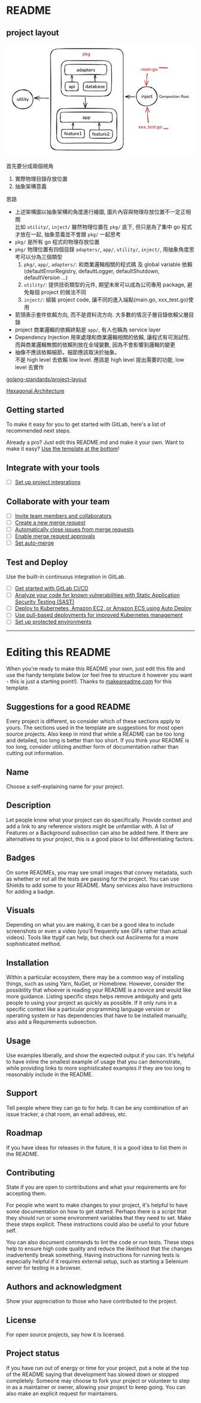 # README

## project layout

![project_layout](./docs/project_layout.png)

首先要分成兩個視角
1. 實際物理目錄存放位置
2. 抽象架構意義

思路
- 上述架構圖以抽象架構的角度進行繪圖, 圖片內容與物理存放位置不一定正相關  
  比如 `utility/`, `inject/` 雖然物理位置在 `pkg/` 底下, 但只是為了集中 go 程式才放在一起, 抽象意義並不會跟 `pkg/` 一起思考
- `pkg/` 是所有 go 程式的物理存放位置  
- `pkg/` 物理位置有四個目錄 `adapters/`, `app/`, `utility/`, `inject/`, 用抽象角度思考可以分為三個類型
    1. `pkg/`, `app/`, `adapters/`: 和商業邏輯相關的程式碼 及 global variable 依賴 (defaultErrorRegistry, defaultLogger, defaultShutdown, defaultVersion ...)
    2. `utility/`: 提供技術類型的元件, 期望未來可以成為公司專用 package, 避免每個 project 的做法不同
    3. `inject/`: 組裝 project code, 讓不同的進入端點(main.go, xxx_test.go)使用
- 箭頭表示套件依賴方向, 而不是資料流方向. 大多數的情況子層目錄依賴父層目錄
- project 商業邏輯的依賴終點是 `app/`, 有人也稱為 service layer
- Dependency Injection 用來處理和商業邏輯相關的依賴, 讓程式有可測試性. 而與商業邏輯無關的依賴則放在全域變數, 因為不會影響到邏輯的變更
- 抽像不應該依賴細節。細節應該取決於抽象。  
  不是 high level 去依賴 low level. 應該是 high level 提出需要的功能, low level 去實作

[golang-standards/project-layout](https://github.com/golang-standards/project-layout/blob/master/README_zh-TW.md)

[Hexagonal Architecture](https://medium.com/ssense-tech/hexagonal-architecture-there-are-always-two-sides-to-every-story-bc0780ed7d9c)

## Getting started

To make it easy for you to get started with GitLab, here's a list of recommended next steps.

Already a pro? Just edit this README.md and make it your own. Want to make it easy? [Use the template at the bottom](#editing-this-readme)!

## Integrate with your tools

- [ ] [Set up project integrations](https://gitlab.svc.litv.tv/ad-team/ACS/-/settings/integrations)

## Collaborate with your team

- [ ] [Invite team members and collaborators](https://docs.gitlab.com/ee/user/project/members/)
- [ ] [Create a new merge request](https://docs.gitlab.com/ee/user/project/merge_requests/creating_merge_requests.html)
- [ ] [Automatically close issues from merge requests](https://docs.gitlab.com/ee/user/project/issues/managing_issues.html#closing-issues-automatically)
- [ ] [Enable merge request approvals](https://docs.gitlab.com/ee/user/project/merge_requests/approvals/)
- [ ] [Set auto-merge](https://docs.gitlab.com/ee/user/project/merge_requests/merge_when_pipeline_succeeds.html)

## Test and Deploy

Use the built-in continuous integration in GitLab.

- [ ] [Get started with GitLab CI/CD](https://docs.gitlab.com/ee/ci/quick_start/index.html)
- [ ] [Analyze your code for known vulnerabilities with Static Application Security Testing (SAST)](https://docs.gitlab.com/ee/user/application_security/sast/)
- [ ] [Deploy to Kubernetes, Amazon EC2, or Amazon ECS using Auto Deploy](https://docs.gitlab.com/ee/topics/autodevops/requirements.html)
- [ ] [Use pull-based deployments for improved Kubernetes management](https://docs.gitlab.com/ee/user/clusters/agent/)
- [ ] [Set up protected environments](https://docs.gitlab.com/ee/ci/environments/protected_environments.html)

***

# Editing this README

When you're ready to make this README your own, just edit this file and use the handy template below (or feel free to structure it however you want - this is just a starting point!). Thanks to [makeareadme.com](https://www.makeareadme.com/) for this template.

## Suggestions for a good README

Every project is different, so consider which of these sections apply to yours. The sections used in the template are suggestions for most open source projects. Also keep in mind that while a README can be too long and detailed, too long is better than too short. If you think your README is too long, consider utilizing another form of documentation rather than cutting out information.

## Name
Choose a self-explaining name for your project.

## Description
Let people know what your project can do specifically. Provide context and add a link to any reference visitors might be unfamiliar with. A list of Features or a Background subsection can also be added here. If there are alternatives to your project, this is a good place to list differentiating factors.

## Badges
On some READMEs, you may see small images that convey metadata, such as whether or not all the tests are passing for the project. You can use Shields to add some to your README. Many services also have instructions for adding a badge.

## Visuals
Depending on what you are making, it can be a good idea to include screenshots or even a video (you'll frequently see GIFs rather than actual videos). Tools like ttygif can help, but check out Asciinema for a more sophisticated method.

## Installation
Within a particular ecosystem, there may be a common way of installing things, such as using Yarn, NuGet, or Homebrew. However, consider the possibility that whoever is reading your README is a novice and would like more guidance. Listing specific steps helps remove ambiguity and gets people to using your project as quickly as possible. If it only runs in a specific context like a particular programming language version or operating system or has dependencies that have to be installed manually, also add a Requirements subsection.

## Usage
Use examples liberally, and show the expected output if you can. It's helpful to have inline the smallest example of usage that you can demonstrate, while providing links to more sophisticated examples if they are too long to reasonably include in the README.

## Support
Tell people where they can go to for help. It can be any combination of an issue tracker, a chat room, an email address, etc.

## Roadmap
If you have ideas for releases in the future, it is a good idea to list them in the README.

## Contributing
State if you are open to contributions and what your requirements are for accepting them.

For people who want to make changes to your project, it's helpful to have some documentation on how to get started. Perhaps there is a script that they should run or some environment variables that they need to set. Make these steps explicit. These instructions could also be useful to your future self.

You can also document commands to lint the code or run tests. These steps help to ensure high code quality and reduce the likelihood that the changes inadvertently break something. Having instructions for running tests is especially helpful if it requires external setup, such as starting a Selenium server for testing in a browser.

## Authors and acknowledgment
Show your appreciation to those who have contributed to the project.

## License
For open source projects, say how it is licensed.

## Project status
If you have run out of energy or time for your project, put a note at the top of the README saying that development has slowed down or stopped completely. Someone may choose to fork your project or volunteer to step in as a maintainer or owner, allowing your project to keep going. You can also make an explicit request for maintainers.

